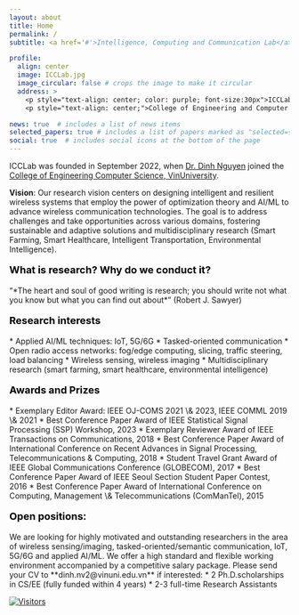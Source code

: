```yaml
---
layout: about
title: Home
permalink: /
subtitle: <a href='#'>Intelligence, Computing and Communication Lab</a>, <a href='https://vinuni.edu.vn/'>VinUniversity</a>

profile:
  align: center
  image: ICCLab.jpg
  image_circular: false # crops the image to make it circular
  address: > 
    <p style="text-align: center; color: purple; font-size:30px">ICCLab</p>
    <p style="text-align: center;">College of Engineering and Computer Science, VinUniversity</p>

news: true  # includes a list of news items
selected_papers: true # includes a list of papers marked as "selected={true}"
social: true  # includes social icons at the bottom of the page
---
```




ICCLab was founded in September 2022, when [Dr. Dinh Nguyen](https://vinuni.edu.vn/people/nguyen-van-dinh-phd/) joined the [College of Engineering Computer Science, VinUniversity](https://vinuni.edu.vn/college-of-engineering-computer-science/).

**Vision**: Our research vision centers on designing intelligent and resilient wireless systems that employ the power of optimization theory and AI/ML to advance wireless communication technologies. The goal is to address challenges and take opportunities across various domains, fostering sustainable and adaptive solutions and multidisciplinary research (Smart Farming, Smart Healthcare, Intelligent Transportation, Environmental Intelligence).

<p style="text-align:left; color:black; font-size:18px;font-weight:bold">What is research? Why do we conduct it?</p> “*The heart and soul of good writing is research; you should write not what you know but what you can find out about*” (Robert J. Sawyer)

<p style="text-align: left; color: black; font-size:18px;font-weight:bold">Research interests</p> 
* Applied AI/ML techniques: IoT, 5G/6G
* Tasked-oriented communication
* Open radio access networks: fog/edge computing, slicing, traffic steering, load balancing
* Wireless sensing, wireless imaging
* Multidisciplinary research (smart farming, smart healthcare, environmental intelligence)

<p style="text-align: left; color: black; font-size:18px;font-weight:bold">Awards and Prizes</p> 
* Exemplary Editor Award: IEEE OJ-COMS 2021 \& 2023, IEEE COMML 2019 \& 2021
* Best Conference Paper Award of IEEE Statistical Signal Processing (SSP) Workshop, 2023
* Exemplary Reviewer Award of IEEE Transactions on Communications, 2018
* Best Conference Paper Award of International Conference on Recent Advances in Signal Processing, Telecommunications & Computing, 2018
* Student Travel Grant Award of IEEE Global Communications Conference (GLOBECOM), 2017
* Best Conference Paper Award of IEEE Seoul Section Student Paper Contest, 2016
*  Best Conference Paper Award of International Conference on Computing, Management \& Telecommunications (ComManTel), 2015

<p style="text-align: left; color: black; font-size:18px;font-weight:bold">Open positions:</p> We are looking for highly motivated and outstanding researchers in the area of wireless sensing/imaging, tasked-oriented/semantic communication, IoT, 5G/6G and applied AI/ML. We offer a high standard and flexible working environment  accompanied by a competitive salary package. Please send your CV to **dinh.nv2@vinuni.edu.vn** if interested:
* 2 Ph.D.scholarships in CS/EE (fully funded within 4 years)
* 2-3 full-time Research Assistants 


[![Visitors](https://api.visitorbadge.io/api/visitors?path=https%3A%2F%2Ficclabo.github.io%2F&label=ICCLab&countColor=%23263759)](https://visitorbadge.io/status?path=https%3A%2F%2Ficclabo.github.io%2F)
